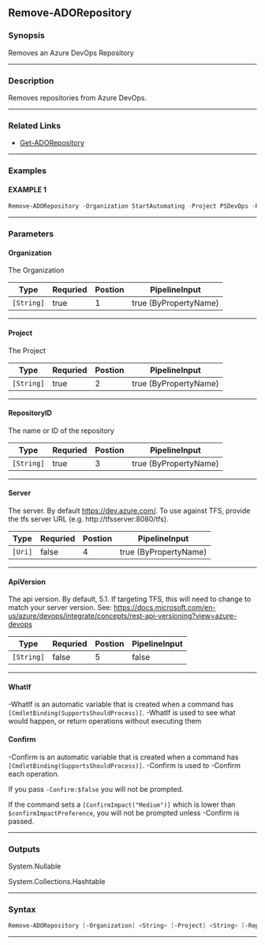 
Remove-ADORepository
--------------------
### Synopsis
Removes an Azure DevOps Repository

---
### Description

Removes repositories from Azure DevOps.

---
### Related Links
* [Get-ADORepository](Get-ADORepository.md)
---
### Examples
#### EXAMPLE 1
```PowerShell
Remove-ADORepository -Organization StartAutomating -Project PSDevOps -RepositoryID PSDevOps -WhatIf
```

---
### Parameters
#### **Organization**

The Organization



|Type          |Requried|Postion|PipelineInput        |
|--------------|--------|-------|---------------------|
|```[String]```|true    |1      |true (ByPropertyName)|
---
#### **Project**

The Project



|Type          |Requried|Postion|PipelineInput        |
|--------------|--------|-------|---------------------|
|```[String]```|true    |2      |true (ByPropertyName)|
---
#### **RepositoryID**

The name or ID of the repository



|Type          |Requried|Postion|PipelineInput        |
|--------------|--------|-------|---------------------|
|```[String]```|true    |3      |true (ByPropertyName)|
---
#### **Server**

The server.  By default https://dev.azure.com/.
To use against TFS, provide the tfs server URL (e.g. http://tfsserver:8080/tfs).



|Type       |Requried|Postion|PipelineInput        |
|-----------|--------|-------|---------------------|
|```[Uri]```|false   |4      |true (ByPropertyName)|
---
#### **ApiVersion**

The api version.  By default, 5.1.
If targeting TFS, this will need to change to match your server version.
See: https://docs.microsoft.com/en-us/azure/devops/integrate/concepts/rest-api-versioning?view=azure-devops



|Type          |Requried|Postion|PipelineInput|
|--------------|--------|-------|-------------|
|```[String]```|false   |5      |false        |
---
#### **WhatIf**
-WhatIf is an automatic variable that is created when a command has ```[CmdletBinding(SupportsShouldProcess)]```.
-WhatIf is used to see what would happen, or return operations without executing them
#### **Confirm**
-Confirm is an automatic variable that is created when a command has ```[CmdletBinding(SupportsShouldProcess)]```.
-Confirm is used to -Confirm each operation.
    
If you pass ```-Confirm:$false``` you will not be prompted.
    
    
If the command sets a ```[ConfirmImpact("Medium")]``` which is lower than ```$confirmImpactPreference```, you will not be prompted unless -Confirm is passed.

---
### Outputs
System.Nullable


System.Collections.Hashtable


---
### Syntax
```PowerShell
Remove-ADORepository [-Organization] <String> [-Project] <String> [-RepositoryID] <String> [[-Server] <Uri>] [[-ApiVersion] <String>] [-WhatIf] [-Confirm] [<CommonParameters>]
```
---


